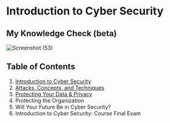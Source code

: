 # Introduction to Cyber Security
## My Knowledge Check (beta)
![Screenshot (53)](https://github.com/KailaniBailey/CISCO-Cyber-Security/assets/158431578/d8d94509-6455-435f-b016-e8d4aa307503)
## Table of Contents
1. [Introduction to Cyber Security](https://github.com/KailaniBailey/CISCO-Cyber-Security/tree/main/Introduction-to-Cyber-Security/1.%20Introduction-to-Cyber-Security)
2. [Attacks, Concepts, and Techniques](https://github.com/KailaniBailey/CISCO-Cyber-Security/blob/main/Introduction-to-Cyber-Security/2.%20Attacks,%20Concepts%20and%20Techniques/README.md)
3. [Protecting Your Data & Privacy](https://github.com/KailaniBailey/CISCO-Cyber-Security/tree/main/Introduction-to-Cyber-Security/3.%20Protecting%20Your%20Data%20and%20Privacy)
4. Protecting the Organization
5. Will Your Future Be in Cyber Security?
6. Introduction to Cyber Security: Course Final Exam
